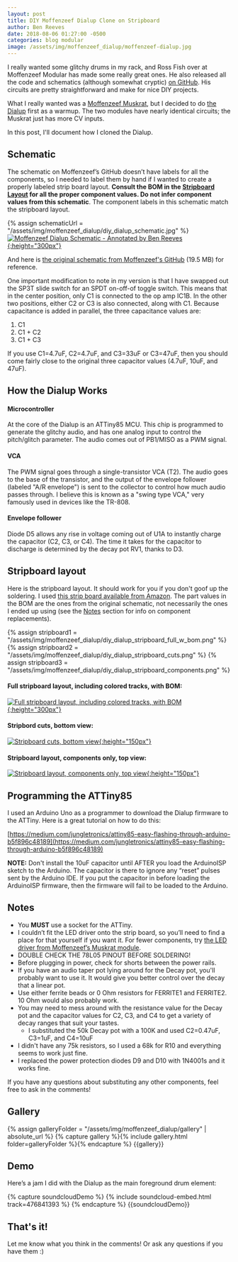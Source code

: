 ```yaml
---
layout: post
title: DIY Moffenzeef Dialup Clone on Stripboard
author: Ben Reeves
date: 2018-08-06 01:27:00 -0500
categories: blog modular
image: /assets/img/moffenzeef_dialup/moffenzeef-dialup.jpg
---
```


I really wanted some glitchy drums in my rack, and Ross Fish over at Moffenzeef Modular has made some really great ones. He also released all the code and schematics (although somewhat cryptic) [on GitHub](https://github.com/moffenzeefmodular). His circuits are pretty straightforward and make for nice DIY projects.

What I really wanted was a [Moffenzeef Muskrat](https://www.moffenzeefmodular.com/muskrat/), but I decided to do [the Dialup](https://www.moffenzeefmodular.com/dialup) first as a warmup. The two modules have nearly identical circuits; the Muskrat just has more CV inputs.

In this post, I'll document how I cloned the Dialup.

## Schematic

The schematic on Moffenzeef’s GitHub doesn’t have labels for all the components, so I needed to label them by hand if I wanted to create a properly labeled strip board layout. **Consult the BOM in the [Stripboard Layout](#stripboard-layout) for all the proper component values. Do not infer component values from this schematic**. The component labels in this schematic match the stripboard layout.

{% assign schematicUrl = "/assets/img/moffenzeef_dialup/diy_dialup_schematic.jpg" %}
[![Moffenzeef Dialup Schematic - Annotated by Ben Reeves]({{schematicUrl}}){:height="300px"}]({{schematicUrl}})

And here is [the original schematic from Moffenzeef's GitHub](https://github.com/moffenzeefmodular/dialup/raw/master/MOF-DIA-SCHEMATIC-9.13.17.bmp) (19.5 MB) for reference.

One important modification to note in my version is that I have swapped out the SP3T slide switch for an SPDT on-off-of toggle switch. This means that in the center position, only C1 is connected to the op amp IC1B. In the other two positions, either C2 or C3 is also connected, along with C1. Because capacitance is added in parallel, the three capacitance values are:
1. C1
2. C1 + C2
3. C1 + C3

If you use C1=4.7uF, C2=4.7uF, and C3=33uF or C3=47uF, then you should come fairly close to the original three capacitor values (4.7uF, 10uF, and 47uF).

## How the Dialup Works

#### Microcontroller

At the core of the Dialup is an ATTiny85 MCU. This chip is programmed to generate the glitchy audio, and has one analog input to control the pitch/glitch parameter. The audio comes out of PB1/MISO as a PWM signal.

#### VCA

The PWM signal goes through a single-transistor VCA (T2). The audio goes to the base of the transistor, and the output of the envelope follower (labeled "A/R envelope") is sent to the collector to control how much audio passes through. I believe this is known as a "swing type VCA," very famously used in devices like the TR-808.

#### Envelope follower

Diode D5 allows any rise in voltage coming out of U1A to instantly charge the capacitor (C2, C3, or C4). The time it takes for the capacitor to discharge is determined by the decay pot RV1, thanks to D3.

## Stripboard layout

Here is the stripboard layout. It should work for you if you don't goof up the soldering. I used [this strip board available from Amazon](https://www.amazon.com/dp/B019Q0ZTJ6/?coliid=INQEKIE9U6983&colid=70ENIFS4SJ17&psc=0&ref_=lv_ov_lig_dp_it). The part values in the BOM are the ones from the original schematic, not necessarily the ones I ended up using (see the [Notes](#notes) section for info on component replacements).

{% assign stripboard1 = "/assets/img/moffenzeef_dialup/diy_dialup_stripboard_full_w_bom.png" %}
{% assign stripboard2 = "/assets/img/moffenzeef_dialup/diy_dialup_stripboard_cuts.png" %}
{% assign stripboard3 = "/assets/img/moffenzeef_dialup/diy_dialup_stripboard_components.png" %}

#### Full stripboard layout, including colored tracks, with BOM:

[![Full stripboard layout, including colored tracks, with BOM]({{stripboard1}}){:height="300px"}]({{stripboard1}})

#### Stripbord cuts, bottom view:

[![Stripboard cuts, bottom view]({{stripboard2}}){:height="150px"}]({{stripboard2}})

#### Stripboard layout, components only, top view:

[![Stripboard layout, components only, top view]({{stripboard3}}){:height="150px"}]({{stripboard3}})

## Programming the ATTiny85

I used an Arduino Uno as a programmer to download the Dialup firmware to the ATTiny. Here is a great tutorial on how to do this:

[https://medium.com/jungletronics/attiny85-easy-flashing-through-arduino-b5f896c48189](https://medium.com/jungletronics/attiny85-easy-flashing-through-arduino-b5f896c48189)

**NOTE:** Don't install the 10uF capacitor until AFTER you load the ArduinoISP sketch to the Arduino. The capacitor is there to ignore any “reset” pulses sent by the Arduino IDE. If you put the capacitor in before loading the ArduinoISP firmware, then the firmware will fail to be loaded to the Arduino.

## Notes

* You **MUST** use a socket for the ATTiny.
* I couldn’t fit the LED driver onto the strip board, so you’ll need to find a place for that yourself if you want it. For fewer components, try [the LED driver from Moffenzeef’s Muskrat module](/assets/img/moffenzeef_muskrat/muskrat_led_driver.bmp).
* DOUBLE CHECK THE 78L05 PINOUT BEFORE SOLDERING!
* Before plugging in power, check for shorts between the power rails.
* If you have an audio taper pot lying around for the Decay pot, you'll probably want to use it. It would give you better control over the decay that a linear pot.
* Use either ferrite beads or 0 Ohm resistors for FERRITE1 and FERRITE2. 10 Ohm would also probably work.
* You may need to mess around with the resistance value for the Decay pot and the capacitor values for C2, C3, and C4 to get a variety of decay ranges that suit your tastes.
  * I substituted the 50k Decay pot with a 100K and used C2=0.47uF, C3=1uF, and C4=10uF
* I didn't have any 75k resistors, so I used a 68k for R10 and everything seems to work just fine.
* I replaced the power protection diodes D9 and D10 with 1N4001s and it works fine.

If you have any questions about substituting any other components, feel free to ask in the comments!

## Gallery

{% assign galleryFolder = "/assets/img/moffenzeef_dialup/gallery" | absolute_url %}
{% capture gallery %}{% include gallery.html folder=galleryFolder %}{% endcapture %}
{{gallery}}

## Demo

Here’s a jam I did with the Dialup as the main foreground drum element:

{% capture soundcloudDemo %}
  {% include soundcloud-embed.html track=476841393 %}
{% endcapture %}
{{soundcloudDemo}}

## That's it!

Let me know what you think in the comments! Or ask any questions if you have them :)